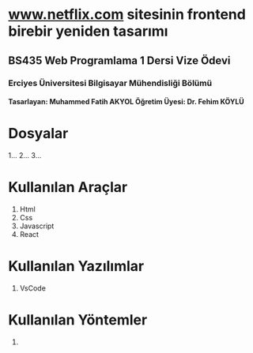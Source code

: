 # www.netflix.com sitesinin frontend birebir yeniden tasarımı
## BS435 Web Programlama 1 Dersi Vize Ödevi
### Erciyes Üniversitesi Bilgisayar Mühendisliği Bölümü
#### Tasarlayan: Muhammed Fatih AKYOL Öğretim Üyesi: Dr. Fehim KÖYLÜ

# Dosyalar
1...
2...
3...

# Kullanılan Araçlar
1. Html
2. Css
3. Javascript
4. React

# Kullanılan Yazılımlar
1. VsCode

# Kullanılan Yöntemler
1. 

